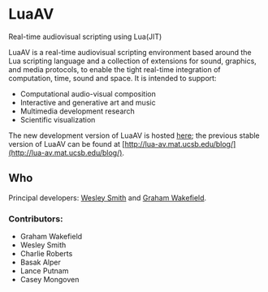 
# LuaAV

Real-time audiovisual scripting using Lua(JIT)

LuaAV is a real-time audiovisual scripting environment based around the Lua scripting language and a collection of extensions for sound, graphics, and media protocols, to enable the tight real-time integration of computation, time, sound and space. It is intended to support:

- Computational audio-visual composition
- Interactive and generative art and music
- Multimedia development research
- Scientific visualization

The new development version of LuaAV is hosted [here](https://github.com/LuaAV/libluaav); the previous stable version of LuaAV can be found at [http://lua-av.mat.ucsb.edu/blog/](http://lua-av.mat.ucsb.edu/blog/).

## Who

Principal developers: [Wesley Smith](http://moniker.name/worldmaking/) and [Graham Wakefield](www.grahamwakefield.net).

### Contributors:

- Graham Wakefield
- Wesley Smith
- Charlie Roberts
- Basak Alper
- Lance Putnam
- Casey Mongoven